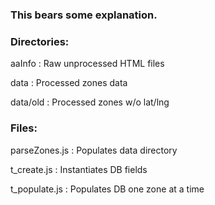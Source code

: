 ### This bears some explanation.

### Directories:


aaInfo			: Raw unprocessed HTML files

data				: Processed zones data 

data/old		: Processed zones w/o lat/lng


### Files:

parseZones.js	: Populates data directory

t_create.js		:	Instantiates DB fields

t_populate.js	: Populates DB one zone at a time

